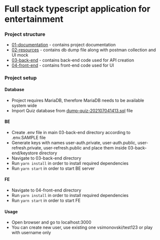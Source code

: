 # Full stack typescript application for entertainment

### Project structure

- [01-documentation](/01-documentation) - contains project documentation
- [02-resources](/02-resources) - contains db dump file along with postman collection and UI mock
- [03-back-end](/03-back-end) - contains back-end code used for API creation
- [04-front-end](/04-front-end) - contains front-end code used for UI

### Project setup

#### Database

- Project requires MariaDB, therefore MariaDB needs to be available system wide
- Import Quiz database from [dump-quiz-202107041413.sql](/02-resources/dump-quiz-202107061939.sql) file

#### BE

- Create .env file in main 03-back-end directory according to .env.SAMPLE file
- Generate keys with names user-auth.private, user-auth.public, user-refresh.private, user-refresh.public and place them inside 03-back-end/keystore directory
- Navigate to 03-back-end directory
- Run `yarn install` in order to install required dependencies
- Run `yarn start` in order to start BE server

#### FE

- Navigate to 04-front-end directory
- Run `yarn install` in order to install required dependencies
- Run `yarn start` in order to start FE

#### Usage

* Open browser and go to localhost:3000
* You can create new user, use existing one vsimonovski/test123 or play with username only